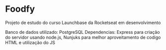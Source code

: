# Foodfy
Projeto de estudo do curso Launchbase da Rocketseat em desenvolvimento


Banco de dados utilizado: PostgreSQL
Dependencias:
Express para criação do servidor usando node.js,
Nunjuks para melhor aproveitamento de codigo HTML e utilização do JS
